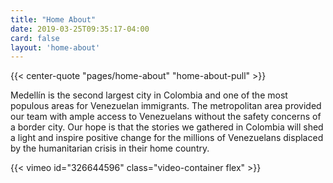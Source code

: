 ```yaml
---
title: "Home About"
date: 2019-03-25T09:35:17-04:00
card: false
layout: 'home-about'
---
```


{{<  center-quote "pages/home-about" "home-about-pull" >}}

Medellín is the second largest city in Colombia and one of the most populous areas for Venezuelan immigrants. The metropolitan area provided our team with ample access to Venezuelans without the safety concerns of a border city. Our hope is that the stories we gathered in Colombia will shed a light and inspire positive change for the millions of Venezuelans displaced by the humanitarian crisis in their home country.

<div id="video-top"></div>

{{< vimeo id="326644596" class="video-container flex" >}}